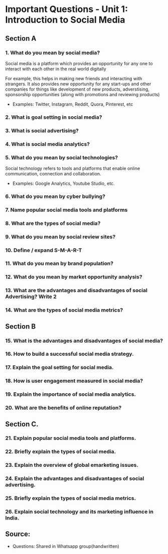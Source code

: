 # Important Questions - Unit 1: Introduction to Social Media

## Section A

### 1. What do you mean by social media?
Social media is a platform which provides an opportunity for any one to interact with each other in the real world digitally

For example, this helps in making new friends and interacting with strangers. It also provides new opportunity for any start-ups and other companies for things like development of new products, adverstising, sponsorship opportunities (along with promotions and reviewing products)

- Examples: Twitter, Instagram, Reddit, Quora, Pinterest, etc
### 2. What is goal setting in social media?

### 3. What is social advertising?

### 4. What is social media analytics?

### 5. What do you mean by social technologies?
Social technology refers to tools and platforms that enable online communication, connection and collaboration. 

- Examples: Google Analytics, Youtube Studio, etc.

### 6. What do you mean by cyber bullying?

### 7. Name popular social media tools and platforms

### 8. What are the types of social media?

### 9. What do you mean by social review sites?

### 10. Define / expand S-M-A-R-T

### 11. What do you mean by brand population?

### 12. What do you mean by market opportunity analysis?

### 13. What are the advantages and disadvantages of social Advertising? Write 2

### 14. What are the types of social media metrics?

## Section B

### 15. What is the advantages and disadvantages of social media?

### 16. How to build a successful social media strategy.

### 17. Explain the goal setting for social media.

### 18. How is user engagement measured in social media?

### 19. Explain the importance of social media analytics.

### 20. What are the benefits of online reputation?

## Section C.

### 21. Explain popular social media tools and platforms.

### 22. Briefly explain the types of social media.

### 23. Explain the overview of global emarketing issues.

### 24. Explain the advantages and disadvantages of social advertising.

### 25. Briefly explain the types of social media metrics.

### 26. Explain social technology and its marketing influence in India.

## Source:
- Questions: Shared in Whatsapp group(handwritten)